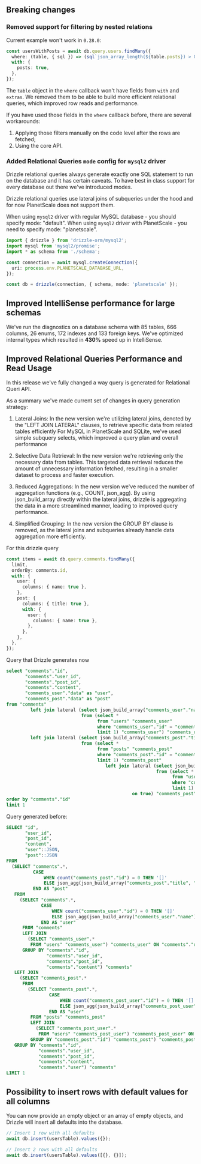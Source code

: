 ## Breaking changes

### Removed support for filtering by nested relations

Current example won't work in `0.28.0`:

```ts
const usersWithPosts = await db.query.users.findMany({
  where: (table, { sql }) => (sql`json_array_length(${table.posts}) > 0`),
  with: {
    posts: true,
  },
});
```

The `table` object in the `where` callback won't have fields from `with` and `extras`. We removed them to be able to build more efficient relational queries, which improved row reads and performance.

If you have used those fields in the `where` callback before, there are several workarounds:

1. Applying those filters manually on the code level after the rows are fetched;
2. Using the core API.

### Added Relational Queries `mode` config for `mysql2` driver

Drizzle relational queries always generate exactly one SQL statement to run on the database and it has certain caveats. To have best in class support for every database out there we've introduced modes.

Drizzle relational queries use lateral joins of subqueries under the hood and for now PlanetScale does not support them.

When using `mysql2` driver with regular MySQL database - you should specify mode: "default".
When using `mysql2` driver with PlanetScale - you need to specify mode: "planetscale".

```ts
import { drizzle } from 'drizzle-orm/mysql2';
import mysql from 'mysql2/promise';
import * as schema from './schema';

const connection = await mysql.createConnection({
  uri: process.env.PLANETSCALE_DATABASE_URL,
});

const db = drizzle(connection, { schema, mode: 'planetscale' });
```

## Improved IntelliSense performance for large schemas

We've run the diagnostics on a database schema with 85 tables, 666 columns, 26 enums, 172 indexes and 133 foreign keys. We've optimized internal types which resulted in **430%** speed up in IntelliSense.

## Improved Relational Queries Performance and Read Usage

In this release we've fully changed a way query is generated for Relational Queri API.

As a summary we've made current set of changes in query generation strategy:

1. Lateral Joins: In the new version we're utilizing lateral joins, denoted by the "LEFT JOIN LATERAL" clauses, to retrieve specific data from related tables efficiently For MySQL in PlanetScale and SQLite, we've used simple subquery selects, which improved a query plan and overall performance

2. Selective Data Retrieval: In the new version we're retrieving only the necessary data from tables. This targeted data retrieval reduces the amount of unnecessary information fetched, resulting in a smaller dataset to process and faster execution.

3. Reduced Aggregations: In the new version we've reduced the number of aggregation functions (e.g., COUNT, json_agg). By using json_build_array directly within the lateral joins, drizzle is aggregating the data in a more streamlined manner, leading to improved query performance.

4. Simplified Grouping: In the new version the GROUP BY clause is removed, as the lateral joins and subqueries already handle data aggregation more efficiently.

For this drizzle query

```ts
const items = await db.query.comments.findMany({
  limit,
  orderBy: comments.id,
  with: {
    user: {
      columns: { name: true },
    },
    post: {
      columns: { title: true },
      with: {
        user: {
          columns: { name: true },
        },
      },
    },
  },
});
```

Query that Drizzle generates now

```sql
select "comments"."id",
       "comments"."user_id",
       "comments"."post_id",
       "comments"."content",
       "comments_user"."data" as "user",
       "comments_post"."data" as "post"
from "comments"
         left join lateral (select json_build_array("comments_user"."name") as "data"
                            from (select *
                                  from "users" "comments_user"
                                  where "comments_user"."id" = "comments"."user_id"
                                  limit 1) "comments_user") "comments_user" on true
         left join lateral (select json_build_array("comments_post"."title", "comments_post_user"."data") as "data"
                            from (select *
                                  from "posts" "comments_post"
                                  where "comments_post"."id" = "comments"."post_id"
                                  limit 1) "comments_post"
                                     left join lateral (select json_build_array("comments_post_user"."name") as "data"
                                                        from (select *
                                                              from "users" "comments_post_user"
                                                              where "comments_post_user"."id" = "comments_post"."user_id"
                                                              limit 1) "comments_post_user") "comments_post_user"
                                               on true) "comments_post" on true
order by "comments"."id"
limit 1
```

Query generated before:

```sql
SELECT "id",
       "user_id",
       "post_id",
       "content",
       "user"::JSON,
       "post"::JSON
FROM
  (SELECT "comments".*,
          CASE
              WHEN count("comments_post"."id") = 0 THEN '[]'
              ELSE json_agg(json_build_array("comments_post"."title", "comments_post"."user"::JSON))::text
          END AS "post"
   FROM
     (SELECT "comments".*,
             CASE
                 WHEN count("comments_user"."id") = 0 THEN '[]'
                 ELSE json_agg(json_build_array("comments_user"."name"))::text
             END AS "user"
      FROM "comments"
      LEFT JOIN
        (SELECT "comments_user".*
         FROM "users" "comments_user") "comments_user" ON "comments"."user_id" = "comments_user"."id"
      GROUP BY "comments"."id",
               "comments"."user_id",
               "comments"."post_id",
               "comments"."content") "comments"
   LEFT JOIN
     (SELECT "comments_post".*
      FROM
        (SELECT "comments_post".*,
                CASE
                    WHEN count("comments_post_user"."id") = 0 THEN '[]'
                    ELSE json_agg(json_build_array("comments_post_user"."name"))
                END AS "user"
         FROM "posts" "comments_post"
         LEFT JOIN
           (SELECT "comments_post_user".*
            FROM "users" "comments_post_user") "comments_post_user" ON "comments_post"."user_id" = "comments_post_user"."id"
         GROUP BY "comments_post"."id") "comments_post") "comments_post" ON "comments"."post_id" = "comments_post"."id"
   GROUP BY "comments"."id",
            "comments"."user_id",
            "comments"."post_id",
            "comments"."content",
            "comments"."user") "comments"
LIMIT 1
```

## Possibility to insert rows with default values for all columns

You can now provide an empty object or an array of empty objects, and Drizzle will insert all defaults into the database.

```ts
// Insert 1 row with all defaults
await db.insert(usersTable).values({});

// Insert 2 rows with all defaults
await db.insert(usersTable).values([{}, {}]);
```
